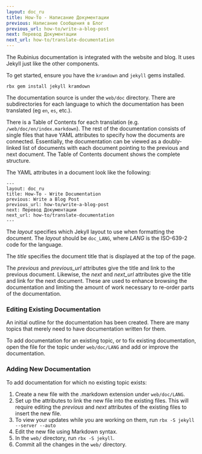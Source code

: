 ```yaml
---
layout: doc_ru
title: How-To - Написание Документации
previous: Написание Сообщения в Блог
previous_url: how-to/write-a-blog-post
next: Перевод Документации
next_url: how-to/translate-documentation
---
```


The Rubinius documentation is integrated with the website and blog. It uses
Jekyll just like the other components.

To get started, ensure you have the `kramdown` and `jekyll` gems installed.

    rbx gem install jekyll kramdown

The documentation source is under the `web/doc` directory. There are
subdirectories for each language to which the documentation has been
translated (eg `en`, `es`, etc.).

There is a Table of Contents for each translation (e.g.
`/web/doc/en/index.markdown`). The rest of the documentation consists of
single files that have YAML attributes to specify how the documents are
connected. Essentially, the documentation can be viewed as a doubly-linked
list of documents with each document pointing to the previous and next
document. The Table of Contents document shows the complete structure.

The YAML attributes in a document look like the following:

    ---
    layout: doc_ru
    title: How-To - Write Documentation
    previous: Write a Blog Post
    previous_url: how-to/write-a-blog-post
    next: Перевод Документации
    next_url: how-to/translate-documentation
    ---

The _layout_ specifies which Jekyll layout to use when formatting the
document. The _layout_ should be `doc_LANG`, where _LANG_ is the ISO-639-2
code for the language.

The _title_ specifies the document title that is displayed at the top of the
page.

The _previous_ and _previous\_url_ attributes give the title and link to the
previous document. Likewise, the _next_ and _next\_url_ attributes give the
title and link for the next document. These are used to enhance browsing the
documentation and limiting the amount of work necessary to re-order parts of
the documentation.


### Editing Existing Documentation

An initial outline for the documentation has been created. There are many
topics that merely need to have documentation written for them.

To add documentation for an existing topic, or to fix existing documentation,
open the file for the topic under `web/doc/LANG` and add or improve the
documentation.


### Adding New Documentation

To add documentation for which no existing topic exists:

1. Create a new file with the .markdown extension under `web/doc/LANG`.
1. Set up the attributes to link the new file into the existing files. This
   will require editing the _previous_ and _next_ attributes of the existing
   files to insert the new file.
1. To view your updates while you are working on them, run
   `rbx -S jekyll --server --auto`
1. Edit the new file using Markdown syntax.
1. In the `web/` directory, run `rbx -S jekyll`.
1. Commit all the changes in the `web/` directory.

